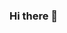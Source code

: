 ### Hi there 👋

<!--
**RamezNabil/RamezNabil** is a ✨ _special_ ✨ repository because its `README.md` (this file) appears on your GitHub profile.

Here are some ideas to get you started:

- 🌱 I’m currently learning Web Development and Deep Learning.
- 💬 Ask me about anything.
- 📫 How to reach me: [Linkedin](linkedin.com/in/ramez-nabil-59a6ba191)
